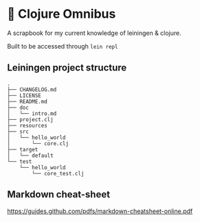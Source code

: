 # :blue_book: Clojure Omnibus

A scrapbook for my current knowledge of leiningen & clojure.

Built to be accessed through ```lein repl```

## Leiningen project structure
```
.
├── CHANGELOG.md
├── LICENSE
├── README.md
├── doc
│   └── intro.md
├── project.clj
├── resources
├── src
│   └── hello_world
│       └── core.clj
├── target
│   └── default
└── test
    └── hello_world
        └── core_test.clj
```

## Markdown cheat-sheet
https://guides.github.com/pdfs/markdown-cheatsheet-online.pdf